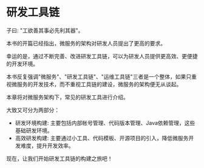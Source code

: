# 研发工具链

子曰: "工欲善其事必先利其器"。

本书的开篇已经指出，微服务的架构对研发人员提出了更高的要求。

幸运的是，通过不断完善、改进研发工具链，可以为研发人员提供更高效、更便捷的开发环境。

本书反复强调"微服务"、"研发工具链"、"运维工具链"三者是一个整体，如果只重视微服务的开发技术，而不重视工具链的建设，微服务的架构便无从谈起。

本章将对微服务架构下，常见的研发工具进行介绍。

大致又可分为两部分：
* 研发环境构建: 主要包括内部帐号管理、代码版本管理、Java依赖管理，这些基础研发环境。
* 高效研发构建: 主要通过小工具、代码模板、开源项目的引入，降低微服务开发难度，提升开发效率。

现在，让我们开始研发工具链的构建之旅吧！
